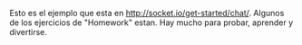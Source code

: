 Esto es el ejemplo que esta en http://socket.io/get-started/chat/.
Algunos de los ejercicios de "Homework" estan.
Hay mucho para probar, aprender y divertirse.
